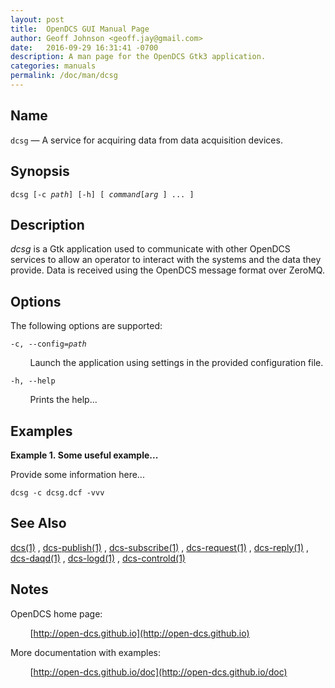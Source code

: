 ```yaml
---
layout: post
title:  OpenDCS GUI Manual Page
author: Geoff Johnson <geoff.jay@gmail.com>
date:   2016-09-29 16:31:41 -0700
description: A man page for the OpenDCS Gtk3 application.
categories: manuals
permalink: /doc/man/dcsg
---
```


## Name

`dcsg` — A service for acquiring data from data acquisition devices.
<!--break-->

## Synopsis

`dcsg [-c `*`path`*`] [-h] [ `*`command`*` [ `*`arg`*` ] ... ]`

## Description

*dcsg* is a Gtk application used to communicate with other OpenDCS services to
allow an operator to interact with the systems and the data they provide. Data
is received using the OpenDCS message format over ZeroMQ.

## Options

The following options are supported:

`-c, --config=`*`path`*

&nbsp;&nbsp;&nbsp;&nbsp;&nbsp;&nbsp;&nbsp;&nbsp;Launch the application using settings in the provided configuration file.

`-h, --help`

&nbsp;&nbsp;&nbsp;&nbsp;&nbsp;&nbsp;&nbsp;&nbsp;Prints the help...

## Examples

**Example 1. Some useful example...**

Provide some information here...

`dcsg -c dcsg.dcf -vvv`

## See Also

[dcs(1)](dcs.html) ,
[dcs-publish(1)](dcs-publish.html) ,
[dcs-subscribe(1)](dcs-subscribe.html) ,
[dcs-request(1)](dcs-request.html) ,
[dcs-reply(1)](dcs-reply.html) ,
[dcs-daqd(1)](dcs-daqd.html) ,
[dcs-logd(1)](dcs-logd.html) ,
[dcs-controld(1)](dcs-controld.html)

## Notes

OpenDCS home page:

&nbsp;&nbsp;&nbsp;&nbsp;&nbsp;&nbsp;&nbsp;&nbsp;[http://open-dcs.github.io](http://open-dcs.github.io)

More documentation with examples:

&nbsp;&nbsp;&nbsp;&nbsp;&nbsp;&nbsp;&nbsp;&nbsp;[http://open-dcs.github.io/doc](http://open-dcs.github.io/doc)

<!--
vim: ft=liquid
-->
